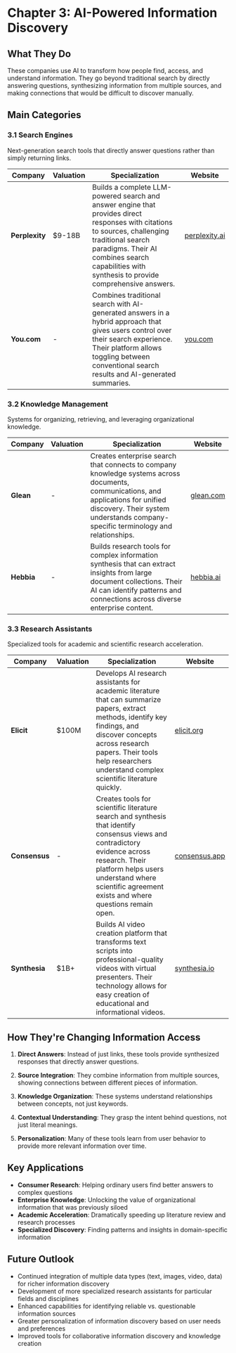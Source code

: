 # Chapter 3: AI-Powered Information Discovery

## What They Do
These companies use AI to transform how people find, access, and understand information. They go beyond traditional search by directly answering questions, synthesizing information from multiple sources, and making connections that would be difficult to discover manually.

## Main Categories

### 3.1 Search Engines
Next-generation search tools that directly answer questions rather than simply returning links.

| Company | Valuation | Specialization | Website |
|---------|-----------|----------------|---------|
| **Perplexity** | $9-18B | Builds a complete LLM-powered search and answer engine that provides direct responses with citations to sources, challenging traditional search paradigms. Their AI combines search capabilities with synthesis to provide comprehensive answers. | [perplexity.ai](https://www.perplexity.ai) |
| **You.com** | - | Combines traditional search with AI-generated answers in a hybrid approach that gives users control over their search experience. Their platform allows toggling between conventional search results and AI-generated summaries. | [you.com](https://you.com) |

### 3.2 Knowledge Management
Systems for organizing, retrieving, and leveraging organizational knowledge.

| Company | Valuation | Specialization | Website |
|---------|-----------|----------------|---------|
| **Glean** | - | Creates enterprise search that connects to company knowledge systems across documents, communications, and applications for unified discovery. Their system understands company-specific terminology and relationships. | [glean.com](https://www.glean.com) |
| **Hebbia** | - | Builds research tools for complex information synthesis that can extract insights from large document collections. Their AI can identify patterns and connections across diverse enterprise content. | [hebbia.ai](https://www.hebbia.ai) |

### 3.3 Research Assistants
Specialized tools for academic and scientific research acceleration.

| Company | Valuation | Specialization | Website |
|---------|-----------|----------------|---------|
| **Elicit** | $100M | Develops AI research assistants for academic literature that can summarize papers, extract methods, identify key findings, and discover concepts across research papers. Their tools help researchers understand complex scientific literature quickly. | [elicit.org](https://elicit.org) |
| **Consensus** | - | Creates tools for scientific literature search and synthesis that identify consensus views and contradictory evidence across research. Their platform helps users understand where scientific agreement exists and where questions remain open. | [consensus.app](https://consensus.app) |
| **Synthesia** | $1B+ | Builds AI video creation platform that transforms text scripts into professional-quality videos with virtual presenters. Their technology allows for easy creation of educational and informational videos. | [synthesia.io](https://www.synthesia.io) |

## How They're Changing Information Access

1. **Direct Answers**: Instead of just links, these tools provide synthesized responses that directly answer questions.

2. **Source Integration**: They combine information from multiple sources, showing connections between different pieces of information.

3. **Knowledge Organization**: These systems understand relationships between concepts, not just keywords.

4. **Contextual Understanding**: They grasp the intent behind questions, not just literal meanings.

5. **Personalization**: Many of these tools learn from user behavior to provide more relevant information over time.

## Key Applications

- **Consumer Research**: Helping ordinary users find better answers to complex questions
- **Enterprise Knowledge**: Unlocking the value of organizational information that was previously siloed
- **Academic Acceleration**: Dramatically speeding up literature review and research processes
- **Specialized Discovery**: Finding patterns and insights in domain-specific information

## Future Outlook

- Continued integration of multiple data types (text, images, video, data) for richer information discovery
- Development of more specialized research assistants for particular fields and disciplines
- Enhanced capabilities for identifying reliable vs. questionable information sources
- Greater personalization of information discovery based on user needs and preferences
- Improved tools for collaborative information discovery and knowledge creation
